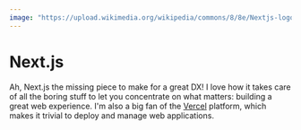 ```yaml
---
image: "https://upload.wikimedia.org/wikipedia/commons/8/8e/Nextjs-logo.svg"
---
```


# Next.js

Ah, Next.js the missing piece to make for a great DX! I love how it takes care of all the boring stuff to let you concentrate on what matters: building a great web experience. I'm also a big fan of the [Vercel](https://vercel.com/docs/concepts/deployments/overview) platform, which makes it trivial to deploy and manage web applications. 